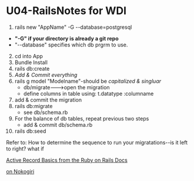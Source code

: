 # U04-RailsNotes for WDI

1.  rails new "AppName" -G --database=postgresql
  - **"-G" if your directory is already a git repo**
  - "--database" specifies which db prgrm to use. 
  
2.  cd into App
3.  Bundle Install
4.  rails db:create
5.  *Add & Commit everything*
6.  rails g model "Modelname"-should be *capitalized & singluar*
     - db/migrate--->open the migration
     - define columns in table using:
          t.datatype :columname
5.  add & commit the migration 
5.  rails db:migrate
      - see db/schema.rb
5.  For the balance of db tables, repeat previous two steps
      - add & commit db/schema.rb
6.  rails db:seed

Refer to:
  How to determine the sequence to run your migratations--is it left to right?  what if 

  [Active Record Basics from the Ruby on Rails Docs](http://guides.rubyonrails.org/active_record_basics.html)
  
  [on Nokogiri](https://codedump.io/share/tpZIx2NrDD6v/1)
